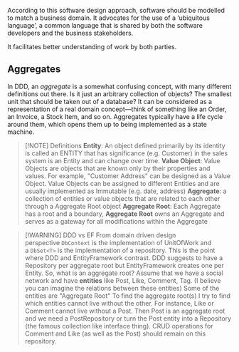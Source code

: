 According to this software design approach, software should be modelled to match a business domain. It advocates for the use of a ‘ubiquitous language’, a common language that is shared by both the software developers and the business stakeholders.

It facilitates better understanding of work by both parties.

## Aggregates

In DDD, an _aggregate_ is a somewhat confusing concept, with many different definitions out there. Is it just an arbitrary collection of objects? The smallest unit that should be taken out of a database? It can be considered as a representation of a real domain concept—think of something like an Order, an Invoice, a Stock Item, and so on. Aggregates typically have a life cycle around them, which opens them up to being implemented as a state machine.


> [!NOTE] Definitions
> **Entity**: An object defined primarily by its identity is called an ENTITY that has significance (e.g. Customer) in the sales system is an Entity and can change over time.
> **Value Object**: Value Objects are objects that are known only by their properties and values. For example, "Customer Address" can be designed as a Value Object. Value Objects can be assigned to different Entities and are usually implemented as Immutable (e.g. date, address)
> **Aggregate**: a collection of entities or value objects that are related to each other through a Aggregate Root object
> **Aggregate Root**: Each Aggregate has a root and a boundary, **Aggregate Root** owns an Aggregate and serves as a gateway for all modifications within the Aggregate



> [!WARNING] DDD vs EF
> From domain driven design perspective `DbContext` is the implementation of UnitOfWork and a `DbSet<T>` is the implementation of a repository.
> This is the point where DDD and EntityFramework contrast. DDD suggests to have a Repository per aggregate root but EntityFramework creates one per Entity.
> So, what is an aggregate root?
> Assume that we have a social network and have **entities** like Post, Like, Comment, Tag. (I believe you can imagine the relations between these entities) Some of the entities are "Aggregate Root"
> To find the aggregate root(s) I try to find which entities cannot live without the other. For instance, Like or Comment cannot live without a Post. Then Post is an aggregate root and we need a PostRepository or turn the Post entity into a Repository (the famous collection like interface thing). CRUD operations for Comment and Like (as well as the Post) should remain on this repository.








